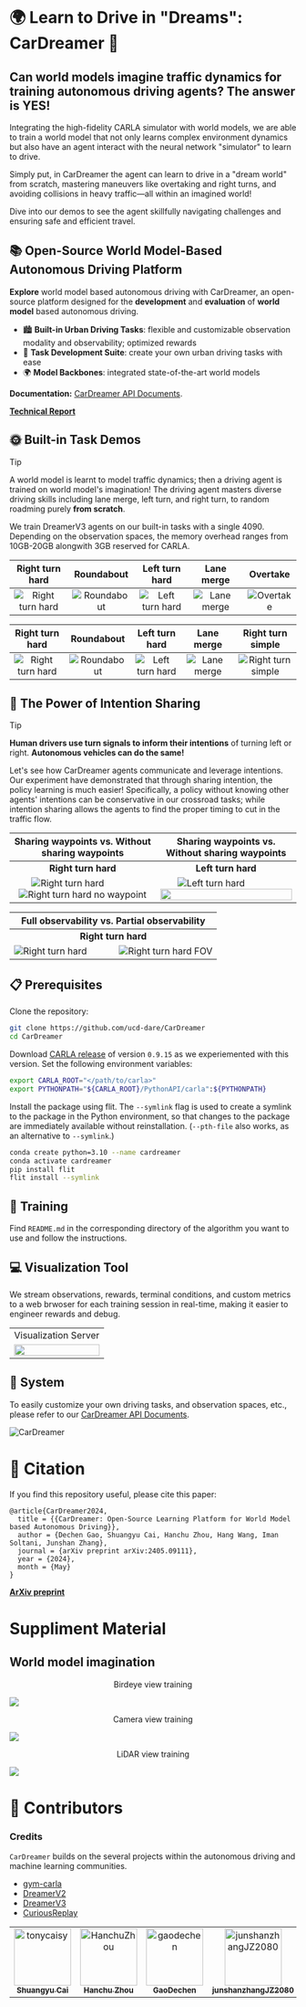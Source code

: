 # 🌍 Learn to Drive in "Dreams": CarDreamer 🚗

## **Can world models imagine traffic dynamics for training autonomous driving agents? The answer is YES!**

Integrating the high-fidelity CARLA simulator with world models, we are able to train a world model that not only learns complex environment dynamics but also have an agent interact with the neural network "simulator" to learn to drive.

Simply put, in CarDreamer the agent can learn to drive in a "dream world" from scratch, mastering maneuvers like overtaking and right turns, and avoiding collisions in heavy traffic—all within an imagined world!

Dive into our demos to see the agent skillfully navigating challenges and ensuring safe and efficient travel.

## 📚 Open-Source World Model-Based Autonomous Driving Platform

**Explore** world model based autonomous driving with CarDreamer, an open-source platform designed for the **development** and **evaluation** of **world model** based autonomous driving.

* 🏙️ **Built-in Urban Driving Tasks**: flexible and customizable observation modality and observability; optimized rewards
* 🔧 **Task Development Suite**: create your own urban driving tasks with ease
* 🌍 **Model Backbones**: integrated state-of-the-art world models

**Documentation:** [CarDreamer API Documents](https://car-dreamer.readthedocs.io/en/latest/).

**[Technical Report](https://arxiv.org/abs/2405.09111)**


## :sun_with_face: Built-in Task Demos

> [!TIP]
> A world model is learnt to model traffic dynamics; then a driving agent is trained on world model's imagination! The driving agent masters diverse driving skills including lane merge, left turn, and right turn, to random roadming purely **from scratch**.

We train DreamerV3 agents on our built-in tasks with a single 4090. Depending on the observation spaces, the memory overhead ranges from 10GB-20GB alongwith 3GB reserved for CARLA.

| Right turn hard | Roundabout | Left turn hard | Lane merge | Overtake |
| :-------------: | :--------: | :------------: | :--------: | :------: |
| ![Right turn hard](./.assets/right_turn_hard.gif) | ![Roundabout](./.assets/roundabout.gif) | ![Left turn hard](./.assets/left_turn_hard.gif) | ![Lane merge](./.assets/lane_merge.gif) | ![Overtake](./.assets/overtake.gif) |

| Right turn hard | Roundabout | Left turn hard | Lane merge | Right turn simple |
| :-------------: | :--------: | :------------: | :--------: | :---------------: |
| ![Right turn hard](./.assets/right_turn_hard_camera.gif) | ![Roundabout](./.assets/roundabout_camera.gif) | ![Left turn hard](./.assets/left_turn_hard_camera.gif) | ![Lane merge](./.assets/lane_merge_camera.gif) | ![Right turn simple](./.assets/right_turn_simple_camera.gif) |


## :blossom: The Power of Intention Sharing

> [!TIP]
> **Human drivers use turn signals to inform their intentions** of turning left or right. **Autonomous vehicles can do the same!**

Let's see how CarDreamer agents communicate and leverage intentions. Our experiment have demonstrated that through sharing intention, the policy learning is much easier! Specifically, a policy without knowing other agents' intentions can be conservative in our crossroad tasks; while intention sharing allows the agents to find the proper timing to cut in the traffic flow.


<!-- Table 1: Sharing waypoints vs. Without sharing waypoints -->
| Sharing waypoints vs. Without sharing waypoints | Sharing waypoints vs. Without sharing waypoints |
| :---------------------------------------------: | :---------------------------------------------: |
| **Right turn hard**                                  | **Left turn hard**                                  |
| ![Right turn hard](./.assets/right_turn_hard.gif) &emsp;&emsp;&emsp; ![Right turn hard no waypoint](./.assets/right_turn_hard_no_wpt.gif) | ![Left turn hard](./.assets/left_turn_hard.gif) &emsp;&emsp;&emsp;<img src="./.assets/left turn raw.gif" style="width: 100%"> |

<!-- Table 2: Full observability vs. Partial observability -->
| Full observability vs. Partial observability |
| :------------------------------------------: |
| **Right turn hard**                               |
| ![Right turn hard](./.assets/right_turn_hard.gif) &emsp;&emsp;&emsp; ![Right turn hard FOV](./.assets/right_turn_hard_fov.gif) |





## 📋 Prerequisites

Clone the repository:

```bash
git clone https://github.com/ucd-dare/CarDreamer
cd CarDreamer
```

Download [CARLA release](https://github.com/carla-simulator/carla/releases) of version ``0.9.15`` as we experiemented with this version. Set the following environment variables:

```bash
export CARLA_ROOT="</path/to/carla>"
export PYTHONPATH="${CARLA_ROOT}/PythonAPI/carla":${PYTHONPATH}
```

Install the package using flit. The ``--symlink`` flag is used to create a symlink to the package in the Python environment, so that changes to the package are immediately available without reinstallation. (``--pth-file`` also works, as an alternative to ``--symlink``.)

```bash
conda create python=3.10 --name cardreamer
conda activate cardreamer
pip install flit
flit install --symlink
```

## :mechanical_arm: Training

Find ``README.md`` in the corresponding directory of the algorithm you want to use and follow the instructions.

## :computer: Visualization Tool

We stream observations, rewards, terminal conditions, and custom metrics to a web brwoser for each training session in real-time, making it easier to engineer rewards and debug.

<table style="margin-left: auto; margin-right: auto;">
  <tr>
    <td class="center-text">Visualization Server</td>
  </tr>
  <tr>
    <td><img src="./.assets/visualization.png" style="width: 100%"></td>
  </tr>
</table>

## :hammer: System

To easily customize your own driving tasks, and observation spaces, etc., please refer to our [CarDreamer API Documents](https://car-dreamer.readthedocs.io/en/latest/).

![CarDreamer](.assets/architecture.png)

# :star2: Citation

If you find this repository useful, please cite this paper:
```
@article{CarDreamer2024,
  title = {{CarDreamer: Open-Source Learning Platform for World Model based Autonomous Driving}},
  author = {Dechen Gao, Shuangyu Cai, Hanchu Zhou, Hang Wang, Iman Soltani, Junshan Zhang},
  journal = {arXiv preprint arXiv:2405.09111},
  year = {2024},
  month = {May}
}
```

**[ArXiv preprint](https://arxiv.org/abs/2405.09111)**

# Suppliment Material
## World model imagination
<p align="center">
  Birdeye view training
</p>
<img src="./.assets/right_turn_hard_pre_bev.gif">
<p align="center">
  Camera view training
</p>
<img src="./.assets/right_turn_hard_pre_camera.gif">
<p align="center">
  LiDAR view training
</p>
<img src="./.assets/right_turn_hard_pre_lidar.gif">


# 👥 Contributors

### Credits

`CarDreamer` builds on the several projects within the autonomous driving and machine learning communities.

- [gym-carla](https://github.com/cjy1992/gym-carla)
- [DreamerV2](https://github.com/danijar/director)
- [DreamerV3](https://github.com/danijar/dreamerv3)
- [CuriousReplay](https://github.com/AutonomousAgentsLab/curiousreplay)

<!-- readme: contributors -start -->
<table>
	<tbody>
		<tr>
            <td align="center">
                <a href="https://github.com/tonycaisy">
                    <img src="https://avatars.githubusercontent.com/u/92793139?v=4" width="100;" alt="tonycaisy"/>
                    <br />
                    <sub><b>Shuangyu Cai</b></sub>
                </a>
            </td>
            <td align="center">
                <a href="https://github.com/HanchuZhou">
                    <img src="https://avatars.githubusercontent.com/u/99316745?v=4" width="100;" alt="HanchuZhou"/>
                    <br />
                    <sub><b>Hanchu Zhou</b></sub>
                </a>
            </td>
            <td align="center">
                <a href="https://github.com/gaodechen">
                    <img src="https://avatars.githubusercontent.com/u/2103562?v=4" width="100;" alt="gaodechen"/>
                    <br />
                    <sub><b>GaoDechen</b></sub>
                </a>
            </td>
            <td align="center">
                <a href="https://github.com/junshanzhangJZ2080">
                    <img src="https://avatars.githubusercontent.com/u/111560343?v=4" width="100;" alt="junshanzhangJZ2080"/>
                    <br />
                    <sub><b>junshanzhangJZ2080</b></sub>
                </a>
            </td>
            <td align="center">
                <a href="https://github.com/ustcmike">
                    <img src="https://avatars.githubusercontent.com/u/32145615?v=4" width="100;" alt="ustcmike"/>
                    <br />
                    <sub><b>ucdmike</b></sub>
                </a>
            </td>
		</tr>
	<tbody>
</table>
<!-- readme: contributors -end -->
